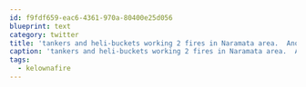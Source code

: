 ```yaml
---
id: f9fdf659-eac6-4361-970a-80400e25d056
blueprint: text
category: twitter
title: 'tankers and heli-buckets working 2 fires in Naramata area.  Another spot fire just reported @ MacIntyre Bluffs, Oliver  #kelownafire'
caption: 'tankers and heli-buckets working 2 fires in Naramata area.  Another spot fire just reported @ MacIntyre Bluffs, Oliver  <span class="hashtag hashtag_local">#<a href="http://tweettemp.darylchymko.ca/?tag=kelownafire">kelownafire</a>'
tags:
  - kelownafire
---
```


